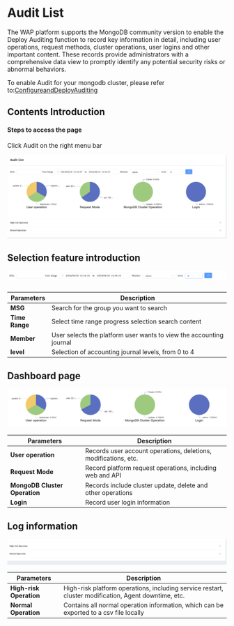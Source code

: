 # Audit List

The WAP platform supports the MongoDB community version to enable the Deploy Auditing function to record key information in detail, including user operations, request methods, cluster operations, user logins and other important content. These records provide administrators with a comprehensive data view to promptly identify any potential security risks or abnormal behaviors.

 To enable Audit for your mongodb cluster, please refer to:[ConfigureandDeployAuditing](../08-security/03-secure-mongodb-deploymentswith-authentication/05-configureand-deploy-auditing.md)

## Contents Introduction

#### Steps to access the page

Click Audit on the right menu bar

![audit](../../images/whaleal-platform/11-audit/audit.png)



## Selection feature introduction

![audit1](../../images/whaleal-platform/11-audit/audit1.png)

### 

| Parameters     | Description                                                  |
| -------------- | ------------------------------------------------------------ |
| **MSG**        | Search for the group you want to search                      |
| **Time Range** | Select time range progress selection search content          |
| **Member**     | User selects the platform user wants to view the accounting journal |
| **level**      | Selection of accounting journal levels, from 0 to 4          |



## Dashboard page

![audit2](../../images/whaleal-platform/11-audit/audit2.png)

| Parameters                    | Description                                                  |
| ----------------------------- | ------------------------------------------------------------ |
| **User operation**            | Records user account operations, deletions, modifications, etc. |
| **Request Mode**              | Record platform request operations, including web and API    |
| **MongoDB Cluster Operation** | Records include cluster update, delete and other operations  |
| **Login**                     | Record user login information                                |



## Log information

![audit3](../../images/whaleal-platform/11-audit/audit3.png)



| Parameters              | Description                                                  |
| ----------------------- | ------------------------------------------------------------ |
| **High-risk Operation** | High-risk platform operations, including service restart, cluster modification, Agent downtime, etc. |
| **Normal Operation**    | Contains all normal operation information, which can be exported to a csv file locally |
